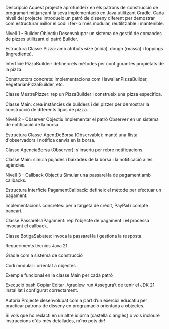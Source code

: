 Descripció
Aquest projecte aprofundeix en els patrons de construcció de programari mitjançant la seva implementació en Java utilitzant Gradle. Cada nivell del projecte introdueix un patró de disseny diferent per demostrar com estructurar millor el codi i fer-lo més modular, reutilitzable i mantenible.

Nivell 1 - Builder
Objectiu
Desenvolupar un sistema de gestió de comandes de pizzes utilitzant el patró Builder.

Estructura
Classe Pizza: amb atributs size (mida), dough (massa) i toppings (ingredients).

Interfície PizzaBuilder: defineix els mètodes per configurar les propietats de la pizza.

Constructors concrets: implementacions com HawaiianPizzaBuilder, VegetarianPizzaBuilder, etc.

Classe MestrePizzer: rep un PizzaBuilder i construeix una pizza específica.

Classe Main: crea instàncies de builders i del pizzer per demostrar la construcció de diferents tipus de pizza.

Nivell 2 - Observer
Objectiu
Implementar el patró Observer en un sistema de notificació de la borsa.

Estructura
Classe AgentDeBorsa (Observable): manté una llista d'observadors i notifica canvis en la borsa.

Classe AgenciaBorsa (Observer): s'inscriu per rebre notificacions.

Classe Main: simula pujades i baixades de la borsa i la notificació a les agències.

Nivell 3 - Callback
Objectiu
Simular una passarel·la de pagament amb callbacks.

Estructura
Interfície PagamentCallback: defineix el mètode per efectuar un pagament.

Implementacions concretes: per a targeta de crèdit, PayPal i compte bancari.

Classe Passarel·laPagament: rep l'objecte de pagament i el processa invocant el callback.

Classe BotigaSabates: invoca la passarel·la i gestiona la resposta.

Requeriments tècnics
Java 21

Gradle com a sistema de construcció

Codi modular i orientat a objectes

Exemple funcional en la classe Main per cada patró

Execució
bash
Copiar
Editar
./gradlew run
Assegura’t de tenir el JDK 21 instal·lat i configurat correctament.

Autoria
Projecte desenvolupat com a part d’un exercici educatiu per practicar patrons de disseny en programació orientada a objectes.

Si vols que ho redacti en un altre idioma (castellà o anglès) o vols incloure instruccions d'ús més detallades, m'ho pots dir!
